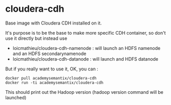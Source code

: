 # cloudera-cdh

Base image with Cloudera CDH installed on it.

It's purpose is to be the base to make more specific CDH container, so don't use it directly but instead use
- loicmathieu/cloudera-cdh-namenode : will launch an HDFS namenode and an HDFS secondarynamenode
- loicmathieu/cloudera-cdh-datanode : will launch and HDFS datanode

But if you really want to use it, OK, you can :
```
docker pull academysemantix/cloudera-cdh
docker run -ti academysemantix/cloudera-cdh
```

This should print out the Hadoop version (hadoop version command will be launched)